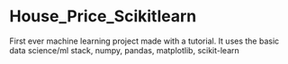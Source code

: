 # House_Price_Scikitlearn
First ever machine learning project made with a tutorial. It uses the basic data science/ml stack, numpy, pandas, matplotlib, scikit-learn
